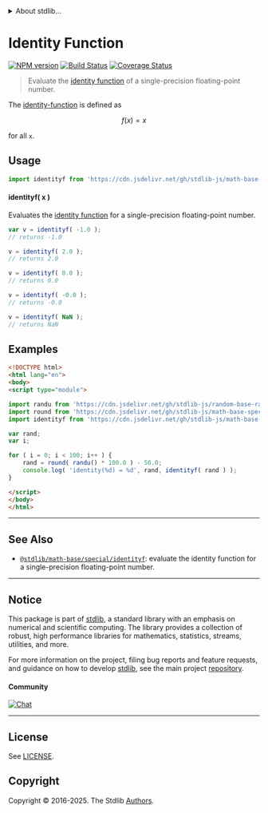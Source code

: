 <!--

@license Apache-2.0

Copyright (c) 2020 The Stdlib Authors.

Licensed under the Apache License, Version 2.0 (the "License");
you may not use this file except in compliance with the License.
You may obtain a copy of the License at

   http://www.apache.org/licenses/LICENSE-2.0

Unless required by applicable law or agreed to in writing, software
distributed under the License is distributed on an "AS IS" BASIS,
WITHOUT WARRANTIES OR CONDITIONS OF ANY KIND, either express or implied.
See the License for the specific language governing permissions and
limitations under the License.

-->


<details>
  <summary>
    About stdlib...
  </summary>
  <p>We believe in a future in which the web is a preferred environment for numerical computation. To help realize this future, we've built stdlib. stdlib is a standard library, with an emphasis on numerical and scientific computation, written in JavaScript (and C) for execution in browsers and in Node.js.</p>
  <p>The library is fully decomposable, being architected in such a way that you can swap out and mix and match APIs and functionality to cater to your exact preferences and use cases.</p>
  <p>When you use stdlib, you can be absolutely certain that you are using the most thorough, rigorous, well-written, studied, documented, tested, measured, and high-quality code out there.</p>
  <p>To join us in bringing numerical computing to the web, get started by checking us out on <a href="https://github.com/stdlib-js/stdlib">GitHub</a>, and please consider <a href="https://opencollective.com/stdlib">financially supporting stdlib</a>. We greatly appreciate your continued support!</p>
</details>

# Identity Function

[![NPM version][npm-image]][npm-url] [![Build Status][test-image]][test-url] [![Coverage Status][coverage-image]][coverage-url] <!-- [![dependencies][dependencies-image]][dependencies-url] -->

> Evaluate the [identity function][identity-function] of a single-precision floating-point number.

<section class="intro">

The [identity-function][identity-function] is defined as

<!-- <equation class="equation" label="eq:identity_function" align="center" raw="f(x) = x" alt="Identity function"> -->

```math
f(x) = x
```

<!-- <div class="equation" align="center" data-raw-text="f(x) = x" data-equation="eq:identity_function">
    <img src="https://cdn.jsdelivr.net/gh/stdlib-js/stdlib@ad4524117c3cf89854aeb12d7210102220874d31/lib/node_modules/@stdlib/math/base/special/identityf/docs/img/equation_identity_function.svg" alt="Identity function">
    <br>
</div> -->

<!-- </equation> -->

for all `x`.

</section>

<!-- /.intro -->



<section class="usage">

## Usage

```javascript
import identityf from 'https://cdn.jsdelivr.net/gh/stdlib-js/math-base-special-identityf@esm/index.mjs';
```

#### identityf( x )

Evaluates the [identity function][identity-function] for a single-precision floating-point number.

```javascript
var v = identityf( -1.0 );
// returns -1.0

v = identityf( 2.0 );
// returns 2.0

v = identityf( 0.0 );
// returns 0.0

v = identityf( -0.0 );
// returns -0.0

v = identityf( NaN );
// returns NaN
```

</section>

<!-- /.usage -->

<section class="examples">

## Examples

<!-- eslint no-undef: "error" -->

```html
<!DOCTYPE html>
<html lang="en">
<body>
<script type="module">

import randu from 'https://cdn.jsdelivr.net/gh/stdlib-js/random-base-randu@esm/index.mjs';
import round from 'https://cdn.jsdelivr.net/gh/stdlib-js/math-base-special-round@esm/index.mjs';
import identityf from 'https://cdn.jsdelivr.net/gh/stdlib-js/math-base-special-identityf@esm/index.mjs';

var rand;
var i;

for ( i = 0; i < 100; i++ ) {
    rand = round( randu() * 100.0 ) - 50.0;
    console.log( 'identity(%d) = %d', rand, identityf( rand ) );
}

</script>
</body>
</html>
```

</section>

<!-- /.examples -->

<!-- C interface documentation. -->



<!-- Section for related `stdlib` packages. Do not manually edit this section, as it is automatically populated. -->

<section class="related">

* * *

## See Also

-   <span class="package-name">[`@stdlib/math-base/special/identityf`][@stdlib/math/base/special/identityf]</span><span class="delimiter">: </span><span class="description">evaluate the identity function for a single-precision floating-point number.</span>

</section>

<!-- /.related -->

<!-- Section for all links. Make sure to keep an empty line after the `section` element and another before the `/section` close. -->


<section class="main-repo" >

* * *

## Notice

This package is part of [stdlib][stdlib], a standard library with an emphasis on numerical and scientific computing. The library provides a collection of robust, high performance libraries for mathematics, statistics, streams, utilities, and more.

For more information on the project, filing bug reports and feature requests, and guidance on how to develop [stdlib][stdlib], see the main project [repository][stdlib].

#### Community

[![Chat][chat-image]][chat-url]

---

## License

See [LICENSE][stdlib-license].


## Copyright

Copyright &copy; 2016-2025. The Stdlib [Authors][stdlib-authors].

</section>

<!-- /.stdlib -->

<!-- Section for all links. Make sure to keep an empty line after the `section` element and another before the `/section` close. -->

<section class="links">

[npm-image]: http://img.shields.io/npm/v/@stdlib/math-base-special-identityf.svg
[npm-url]: https://npmjs.org/package/@stdlib/math-base-special-identityf

[test-image]: https://github.com/stdlib-js/math-base-special-identityf/actions/workflows/test.yml/badge.svg?branch=main
[test-url]: https://github.com/stdlib-js/math-base-special-identityf/actions/workflows/test.yml?query=branch:main

[coverage-image]: https://img.shields.io/codecov/c/github/stdlib-js/math-base-special-identityf/main.svg
[coverage-url]: https://codecov.io/github/stdlib-js/math-base-special-identityf?branch=main

<!--

[dependencies-image]: https://img.shields.io/david/stdlib-js/math-base-special-identityf.svg
[dependencies-url]: https://david-dm.org/stdlib-js/math-base-special-identityf/main

-->

[chat-image]: https://img.shields.io/gitter/room/stdlib-js/stdlib.svg
[chat-url]: https://app.gitter.im/#/room/#stdlib-js_stdlib:gitter.im

[stdlib]: https://github.com/stdlib-js/stdlib

[stdlib-authors]: https://github.com/stdlib-js/stdlib/graphs/contributors

[umd]: https://github.com/umdjs/umd
[es-module]: https://developer.mozilla.org/en-US/docs/Web/JavaScript/Guide/Modules

[deno-url]: https://github.com/stdlib-js/math-base-special-identityf/tree/deno
[deno-readme]: https://github.com/stdlib-js/math-base-special-identityf/blob/deno/README.md
[umd-url]: https://github.com/stdlib-js/math-base-special-identityf/tree/umd
[umd-readme]: https://github.com/stdlib-js/math-base-special-identityf/blob/umd/README.md
[esm-url]: https://github.com/stdlib-js/math-base-special-identityf/tree/esm
[esm-readme]: https://github.com/stdlib-js/math-base-special-identityf/blob/esm/README.md
[branches-url]: https://github.com/stdlib-js/math-base-special-identityf/blob/main/branches.md

[stdlib-license]: https://raw.githubusercontent.com/stdlib-js/math-base-special-identityf/main/LICENSE

[identity-function]: https://en.wikipedia.org/wiki/Identity_function

<!-- <related-links> -->

[@stdlib/math/base/special/identityf]: https://github.com/stdlib-js/math-base-special-identityf/tree/esm

<!-- </related-links> -->

</section>

<!-- /.links -->
